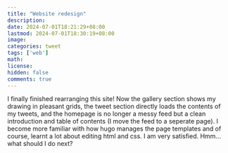 ```yaml
---
title: "Website redesign"
description: 
date: 2024-07-01T18:21:29+08:00
lastmod: 2024-07-01T18:30:19+08:00
image: 
categories: tweet
tags: ['web']
math: 
license: 
hidden: false
comments: true
---
```


I finally finished rearranging this site! Now the gallery section shows my drawing in pleasant grids, the tweet section directly loads the contents of my tweets, and the homepage is no longer a messy feed but a clean introduction and table of contents (I move the feed to a seperate page). I become more familiar with how hugo manages the page templates and of course, learnt a lot about editing html and css. I am very satisfied. Hmm... what should I do next?


